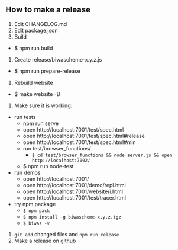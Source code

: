 ## How to make a release

1. Edit CHANGELOG.md
1. Edit package.json
1. Build
  - $ npm run build
1. Create release/biwascheme-x.y.z.js
  - $ npm run prepare-release
1. Rebuild website
  - $ make website -B
1. Make sure it is working:
  - run tests
    - npm run serve
    - open http://localhost:7001/test/spec.html
    - open http://localhost:7001/test/spec.html#release
    - open http://localhost:7001/test/spec.html#min
    - run test/browser_functions/
      - `$ cd test/browser_functions && node server.js && open http://localhost:7002/`
    - $ npm run node-test
  - run demos
    - open http://localhost:7001/
    - open http://localhost:7001/demo/repl.html
    - open http://localhost:7001/website/i.html
    - open http://localhost:7001/test/tracer.html
  - try npm package
    - `$ npm pack`
    - `$ npm install -g biwascheme-x.y.z.tgz`
    - `$ biwas -v`
1. `git add` changed files and `npm run release`
1. Make a release on [github](https://github.com/biwascheme/biwascheme/releases)
